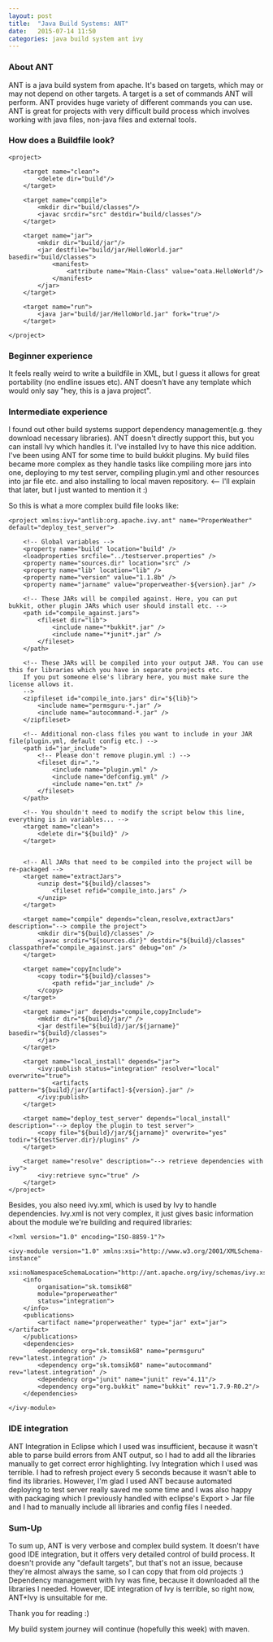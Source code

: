 ```yaml
---
layout: post
title:  "Java Build Systems: ANT"
date:   2015-07-14 11:50
categories: java build system ant ivy
---
```


### About ANT

ANT is a java build system from apache. It's based on targets, which may or may not depend on other targets. 
A target is a set of commands ANT will perform. ANT provides huge variety of different commands you can use.
ANT is great for projects with very difficult build process which involves working with java files, non-java files and external tools.


### How does a Buildfile look?

```
<project>

    <target name="clean">
        <delete dir="build"/>
    </target>

    <target name="compile">
        <mkdir dir="build/classes"/>
        <javac srcdir="src" destdir="build/classes"/>
    </target>

    <target name="jar">
        <mkdir dir="build/jar"/>
        <jar destfile="build/jar/HelloWorld.jar" basedir="build/classes">
            <manifest>
                <attribute name="Main-Class" value="oata.HelloWorld"/>
            </manifest>
        </jar>
    </target>

    <target name="run">
        <java jar="build/jar/HelloWorld.jar" fork="true"/>
    </target>

</project>
```

### Beginner experience

It feels really weird to write a buildfile in XML, but I guess it allows for great portability (no endline issues etc).
ANT doesn't have any template which would only say "hey, this is a java project". 

### Intermediate experience

I found out other build systems support dependency management(e.g. they download necessary libraries). 
ANT doesn't directly support this, but you can install Ivy which handles it. I've installed Ivy to have this nice addition. 
I've been using ANT for some time to build bukkit plugins. My build files became more complex as they handle tasks like compiling more jars into one, deploying
to my test server, compiling plugin.yml and other resources into jar file etc. and also installing to local maven repository. <-- I'll explain that later, but I just wanted to mention it :)


So this is what a more complex build file looks like:
```
<project xmlns:ivy="antlib:org.apache.ivy.ant" name="ProperWeather" default="deploy_test_server">

	<!-- Global variables -->
	<property name="build" location="build" />
	<loadproperties srcfile="../testserver.properties" />
	<property name="sources.dir" location="src" />
	<property name="lib" location="lib" />
	<property name="version" value="1.1.8b" />
	<property name="jarname" value="properweather-${version}.jar" />

	<!-- These JARs will be compiled against. Here, you can put bukkit, other plugin JARs which user should install etc. -->
	<path id="compile_against.jars">
		<fileset dir="lib">
			<include name="*bukkit*.jar" />
			<include name="*junit*.jar" />
		</fileset>
	</path>

	<!-- These JARs will be compiled into your output JAR. You can use this for libraries which you have in separate projects etc. 
	If you put someone else's library here, you must make sure the license allows it.
	-->
	<zipfileset id="compile_into.jars" dir="${lib}">
		<include name="permsguru-*.jar" />
		<include name="autocommand-*.jar" />
	</zipfileset>

	<!-- Additional non-class files you want to include in your JAR file(plugin.yml, default config etc.) -->
	<path id="jar_include">
		<!-- Please don't remove plugin.yml :) -->
		<fileset dir=".">
			<include name="plugin.yml" />
			<include name="defconfig.yml" />
			<include name="en.txt" />
		</fileset>
	</path>

	<!-- You shouldn't need to modify the script below this line, everything is in variables... -->
	<target name="clean">
		<delete dir="${build}" />
	</target>


	<!-- All JARs that need to be compiled into the project will be re-packaged -->
	<target name="extractJars">
		<unzip dest="${build}/classes">
			<fileset refid="compile_into.jars" />
		</unzip>
	</target>

	<target name="compile" depends="clean,resolve,extractJars" description="--> compile the project">
		<mkdir dir="${build}/classes" />
		<javac srcdir="${sources.dir}" destdir="${build}/classes" classpathref="compile_against.jars" debug="on" />
	</target>

	<target name="copyInclude">
		<copy todir="${build}/classes">
			<path refid="jar_include" />
		</copy>
	</target>

	<target name="jar" depends="compile,copyInclude">
		<mkdir dir="${build}/jar/" />
		<jar destfile="${build}/jar/${jarname}" basedir="${build}/classes">
		</jar>
	</target>

	<target name="local_install" depends="jar">
		<ivy:publish status="integration" resolver="local" overwrite="true">
			<artifacts pattern="${build}/jar/[artifact]-${version}.jar" />
		</ivy:publish>
	</target>

	<target name="deploy_test_server" depends="local_install" description="--> deploy the plugin to test server">
		<copy file="${build}/jar/${jarname}" overwrite="yes" todir="${testServer.dir}/plugins" />
	</target>

	<target name="resolve" description="--> retrieve dependencies with ivy">
		<ivy:retrieve sync="true" />
	</target>
</project>
```

Besides, you also need ivy.xml, which is used by Ivy to handle dependencies. Ivy.xml is not very complex, it just gives basic information about the module we're building
and required libraries:

```
<?xml version="1.0" encoding="ISO-8859-1"?>

<ivy-module version="1.0" xmlns:xsi="http://www.w3.org/2001/XMLSchema-instance"
       xsi:noNamespaceSchemaLocation="http://ant.apache.org/ivy/schemas/ivy.xsd">
    <info
        organisation="sk.tomsik68"
        module="properweather"
        status="integration">
	</info>
	<publications>
		<artifact name="properweather" type="jar" ext="jar"></artifact>
	</publications>
	<dependencies>
		<dependency org="sk.tomsik68" name="permsguru" rev="latest.integration" />
		<dependency org="sk.tomsik68" name="autocommand" rev="latest.integration" />
		<dependency org="junit" name="junit" rev="4.11"/>
		<dependency org="org.bukkit" name="bukkit" rev="1.7.9-R0.2"/>
	</dependencies>
	
</ivy-module>
```

### IDE integration

ANT Integration in Eclipse which I used was insufficient, because it wasn't able to parse build errors from ANT output, 
so I had to add all the libraries manually to get correct error highlighting. Ivy Integration which I used was terrible. 
I had to refresh project every 5 seconds because it wasn't able to find its libraries. 
However, I'm glad I used ANT because automated deploying to test server really saved me some time and I was also happy with packaging which I previously handled with eclipse's Export > Jar file and I had to manually include all libraries and config files I needed.

### Sum-Up

To sum up, ANT is very verbose and complex build system. It doesn't have good IDE integration, but it offers very detailed control of build process. 
It doesn't provide any "default targets", but that's not an issue, because they're almost always the same, so I can copy that from old projects :)
Dependency management with Ivy was fine, because it downloaded all the libraries I needed. 
However, IDE integration of Ivy is terrible, so right now, ANT+Ivy is unsuitable for me. 

Thank you for reading :) 

My build system journey will continue (hopefully this week) with maven.
